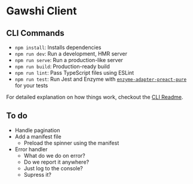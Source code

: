 # Gawshi Client

## CLI Commands
*   `npm install`: Installs dependencies
*   `npm run dev`: Run a development, HMR server
*   `npm run serve`: Run a production-like server
*   `npm run build`: Production-ready build
*   `npm run lint`: Pass TypeScript files using ESLint
*   `npm run test`: Run Jest and Enzyme with
    [`enzyme-adapter-preact-pure`](https://github.com/preactjs/enzyme-adapter-preact-pure)
    for your tests

For detailed explanation on how things work, checkout the [CLI Readme](https://github.com/developit/preact-cli/blob/master/README.md).

## To do
* Handle pagination
* Add a manifest file
  * Preload the spinner using the manifest
* Error handler
  * What do we do on error?
  * Do we report it anywhere?
  * Just log to the console?
  * Supress it?
